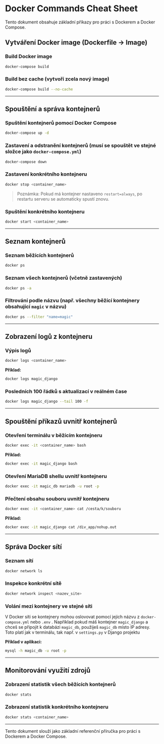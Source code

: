# Docker Commands Cheat Sheet

Tento dokument obsahuje základní příkazy pro práci s Dockerem a Docker Compose.

## Vytváření Docker image (Dockerfile -> Image)

### Build Docker image
```sh
docker-compose build
```

### Build bez cache (vytvoří zcela nový image)
```sh
docker-compose build --no-cache
```

---

## Spouštění a správa kontejnerů

### Spuštění kontejnerů pomocí Docker Compose
```sh
docker-compose up -d
```

### Zastavení a odstranění kontejnerů (musí se spouštět ve stejné složce jako `docker-compose.yml`)
```sh
docker-compose down
```

### Zastavení konkrétního kontejneru
```sh
docker stop <container_name>
```
> Poznámka: Pokud má kontejner nastaveno `restart=always`, po restartu serveru se automaticky spustí znovu.

### Spuštění konkrétního kontejneru
```sh
docker start <container_name>
```

---

## Seznam kontejnerů

### Seznam běžících kontejnerů
```sh
docker ps
```

### Seznam všech kontejnerů (včetně zastavených)
```sh
docker ps -a
```

### Filtrování podle názvu (např. všechny běžící kontejnery obsahující `magic` v názvu)
```sh
docker ps --filter "name=magic"
```

---

## Zobrazení logů z kontejneru

### Výpis logů
```sh
docker logs <container_name>
```

**Příklad:**
```sh
docker logs magic_django
```

### Posledních 100 řádků s aktualizací v reálném čase
```sh
docker logs magic_django --tail 100 -f
```

---

## Spouštění příkazů uvnitř kontejnerů

### Otevření terminálu v běžícím kontejneru
```sh
docker exec -it <container_name> bash
```

**Příklad:**
```sh
docker exec -it magic_django bash
```

### Otevření MariaDB shellu uvnitř kontejneru
```sh
docker exec -it magic_db mariadb -u root -p
```

### Přečtení obsahu souboru uvnitř kontejneru
```sh
docker exec -it <container_name> cat /cesta/k/souboru
```

**Příklad:**
```sh
docker exec -it magic_django cat /div_app/nohup.out
```

---

## Správa Docker sítí

### Seznam sítí
```sh
docker network ls
```

### Inspekce konkrétní sítě
```sh
docker network inspect <nazev_site>
```

### Volání mezi kontejnery ve stejné síti
V Docker síti se kontejnery mohou oslovovat pomocí jejich názvu z `docker-compose.yml` nebo `.env` .
Například pokud máš kontejner `magic_django` a chceš se připojit k databázi `magic_db`, použiješ `magic_db` místo IP adresy.
Toto platí jak v terminálu, tak např. v `settings.py` v Django projektu

**Příklad v aplikaci:**
```sh
mysql -h magic_db -u root -p
```

---

## Monitorování využití zdrojů

### Zobrazení statistik všech běžících kontejnerů
```sh
docker stats
```

### Zobrazení statistik konkrétního kontejneru
```sh
docker stats <container_name>
```

---

Tento dokument slouží jako základní referenční příručka pro práci s Dockerem a Docker Compose.

